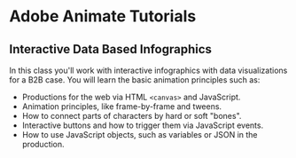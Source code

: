 # Adobe Animate Tutorials

## Interactive Data Based Infographics

In this class you'll work with interactive infographics with data visualizations for a B2B case. You will learn the basic animation principles such as:

* Productions for the web via HTML `<canvas>` and JavaScript.
* Animation principles, like frame-by-frame and tweens.
* How to connect parts of characters by hard or soft "bones".
* Interactive buttons and how to trigger them via JavaScript events.
* How to use JavaScript objects, such as variables or JSON in the production.


